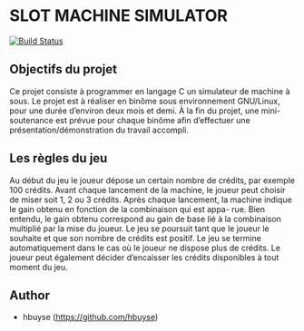 SLOT MACHINE SIMULATOR
======================

[![Build Status](https://travis-ci.org/hbuyse/slot_machine.svg?branch=master)](https://travis-ci.org/hbuyse/slot_machine)

Objectifs du projet
-------------------
Ce projet consiste à programmer en langage C un simulateur de machine à sous.
Le projet est à réaliser en binôme sous environnement GNU/Linux, pour une durée d’environ deux mois et demi.
À la fin du projet, une mini-soutenance est prévue pour chaque binôme afin d’effectuer une présentation/démonstration du
travail accompli.


Les règles du jeu
-----------------
Au début du jeu le joueur dépose un certain nombre de crédits, par exemple 100 crédits.
Avant chaque lancement de la machine, le joueur peut choisir de miser soit 1, 2 ou 3 crédits.
Après chaque lancement, la machine indique le gain obtenu en fonction de la combinaison qui est appa- rue.
Bien entendu, le gain obtenu correspond au gain de base lié à la combinaison multiplié par la mise du joueur.
Le jeu se poursuit tant que le joueur le souhaite et que son nombre de crédits est positif.
Le jeu se termine automatiquement dans le cas où le joueur ne dispose plus de crédits.
Le joueur peut également décider d’encaisser les crédits disponibles à tout moment du jeu.


Author
------

* hbuyse (https://github.com/hbuyse)